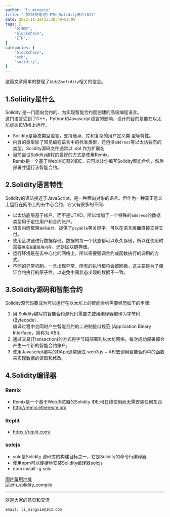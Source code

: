 ```yaml
---
author: "li_mingxie"
title: "【区块链笔记】ETH_Solidity简介(01)"
date: 2022-11-22T23:28:49+08:00
tags: [
    "区块链",
    "blockchain",
    "ETH",
]
categories: [
    "blockchain",
    "eth",
    "solidity",
]
---
```



这篇文章简单的整理了`以太坊solidity`相关的信息。  <!--more-->  

## 1.Solidity是什么

Solidity 是一门面向合约的、为实现智能合约而创建的高级编程语言。  
这门语言受到了C++，Python和Javascript语言的影响，设计的目的是能在以太坊虚拟(EVM)上运行。

* Solidity是静态类型语言，支持继承、库和复杂的用户定义类 型等特性。
* 内含的类型除了常见编程语言中的标准类型，还包括`address`等以太坊独有的类型，Solidity源码文件通常以 .sol 作为扩展名
* 目前尝试Solidity编程的最好的方式是使用Remix。  
    Remix是一个基于Web浏览器的IDE，它可以让你编写Solidity智能合约，然后部署并运行该智能合约。

## 2.Solidity语言特性

Solidity的语法接近于JavaScript，是一种面向对象的语言。但作为一种真正意义上运行在网络上的去中心合约，它又有很多的不同:

* 以太坊底层基于帐户，而不是UTXO，所以增加了一个特殊的`address`的数据类型用于定位用户和合约账户。
* 语言内嵌框架`支持支付`。提供了`payable`等关键字，可以在语言层面直接支持支付。
* 使用区块链进行数据存储。数据的每一个状态都可以永久存储，所以在使用时需要`确定变量使用内存`，还是区块链存储。
* 运行环境是在去中心化的网络上，所以需要强调合约或函数执行的调用的方式。
* 不同的异常机制。一旦出现异常，所有的执行都将会被回撤，这主要是为了保证合约执行的原子性，以避免中间状态出现的数据不一致。

## 3.Solidity源码和智能合约

Solidity源代码要成为可以运行在以太坊上的智能合约需要经历如下的步骤:

1. 用 Solidity编写的智能合约源代码需要先使用编译器编译为字节码(Bytecode)，  
    编译过程中会同时产生智能合约的二进制接口规范 (Application Binary Interface，简称为 ABI);
2. 通过交易(Transaction)的方式将字节码部署到以太坊网络，每次成功部署都会产生一个新的智能合约账户;
3. 使用Javascript编写的DApp通常通过 web3.js + ABI去调用智能合约中的函数来实现数据的读取和修改。

## 4.Solidity编译器

### Remix

* Remix是一个基于Web浏览器的Solidity IDE;可在线使用而无需安装任何东西
* <http://remix.ethereum.org>

### Replit

* <https://replit.com/>

### solcjs

* solc是Solidity 源码库的构建目标之一，它是Solidity的命令行编译器
* 使用npm可以便捷地安装Solidity编译器solcjs
* npm install -g solc

[图片备用地址](https://limingxie.github.io/images/blockchain/ethereum/solidity/eth_solidity_compile.png)  
![eth_solidity_compile](https://mingxie-blog.oss-cn-beijing.aliyuncs.com/image/blockchain/ethereum/solidity/eth_solidity_compile.png)

----------------------------------------------

欢迎大家的意见和交流

`email: li_mingxie@163.com`

